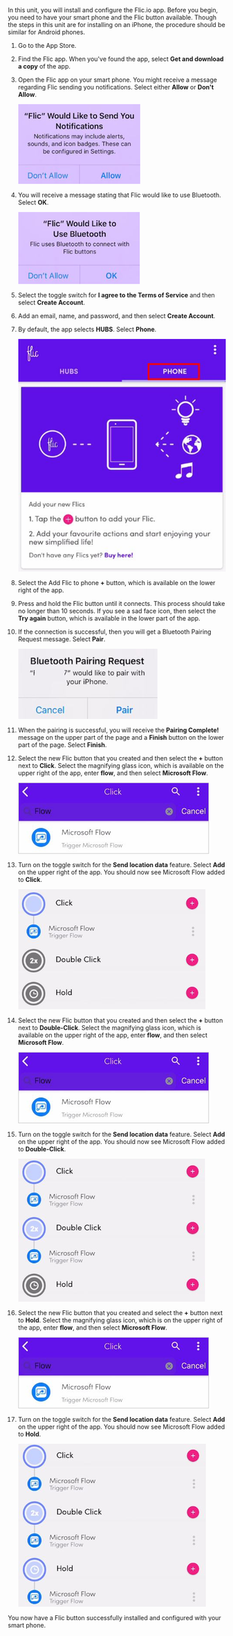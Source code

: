 In this unit, you will install and configure the Flic.io app. Before you begin, you need to
have your smart phone and the Flic button available. Though the steps in this unit
are for installing on an iPhone, the procedure should be similar for Android phones.

1. Go to the App Store.

1. Find the Flic app. When you've found the app, select **Get and download a copy** of the app.

1. Open the Flic app on your smart phone. You might receive a message regarding Flic sending you notifications. Select either **Allow** or **Don't Allow**.

    ![Screenshot of the Flic notification request.](../media/flic-notification.jpg)

1. You will receive a message stating that Flic would like to use Bluetooth. Select **OK**.

    ![Screenshot of the Flic bluetooth request.](../media/flic-bluetooth.jpg)

1. Select the toggle switch for **I agree to the Terms of Service** and then select **Create Account**.

1. Add an email, name, and password, and then select **Create Account**.

1. By default, the app selects **HUBS**. Select **Phone**.

    ![Screenshot of the Flic phone setting tab.](../media/flic-phone-setting-tab.jpg)

1. Select the Add Flic to phone **+** button, which is available on the lower right of the app.

1. Press and hold the Flic button until it connects. This process should take no longer than 10 seconds. If you see a sad face icon, then select the **Try again** button, which is available in the lower part of the app.

1. If the connection is successful, then you will get a Bluetooth Pairing Request message. Select **Pair**.

    ![Screenshot of the Bluetooth pair request.](../media/bluetooth-pair-request.jpg)

1. When the pairing is successful, you will receive the **Pairing Complete!** message on the upper part of the page and a **Finish** button on the lower part of the page. Select **Finish**.

1. Select the new Flic button that you created and then select the **+** button next to **Click**. Select the magnifying glass icon, which is available on the upper right of the app, enter **flow**, and then select **Microsoft Flow**.

    ![Screenshot of the Search flow single click.](../media/search-flow-single-click.jpg)

1. Turn on the toggle switch for the **Send location data** feature. Select **Add** on the upper right of the app. You should now see Microsoft Flow added to **Click**.

    ![Screenshot of the Microsoft flow under Click.](../media/microsoft-flow-click.jpg)

1. Select the new Flic button that you created and then select the **+** button next to **Double-Click**. Select the magnifying glass icon, which is available on the upper right of the app, enter **flow**, and then select **Microsoft Flow**.

    ![Screenshot of the Search flow single click.](../media/search-flow-single-click.jpg)

1. Turn on the toggle switch for the **Send location data** feature. Select **Add** on the upper right of the app. You should now see Microsoft Flow added to **Double-Click**.

    ![Screenshot of the Microsoft flow double-click added.](../media/microsoft-flow-double-click-added.jpg)

1. Select the new Flic button that you created and select the **+** button next to **Hold**. Select the magnifying glass icon, which is on the upper right of the app, enter **flow**, and then select **Microsoft Flow**.

    ![Screenshot of the Search flow single click.](../media/search-flow-single-click.jpg)

1. Turn on the toggle switch for the **Send location data** feature. Select **Add** on the upper right of the app. You should now see Microsoft Flow added to **Hold**.

    ![Screenshot of the Microsoft flow hold click.](../media/microsoft-flow-hold-click.jpg)

You now have a Flic button successfully installed and configured with your smart phone.
